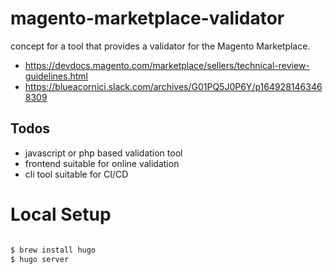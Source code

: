 # magento-marketplace-validator

concept for a tool that provides a validator for the Magento Marketplace. 

* https://devdocs.magento.com/marketplace/sellers/technical-review-guidelines.html
* https://blueacornici.slack.com/archives/G01PQ5J0P6Y/p1649281463468309


## Todos

* javascript or php based validation tool
* frontend suitable for online validation
* cli tool suitable for CI/CD 

# Local Setup

```bash

$ brew install hugo
$ hugo server

```